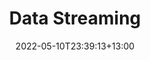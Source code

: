 ---
title: "Data Streaming"
date: 2022-05-10T23:39:13+13:00
draft: true
tags: ["confluent", "kafka", "streaming"]
categories: ["confluent", "kafka", "streaming"]
---